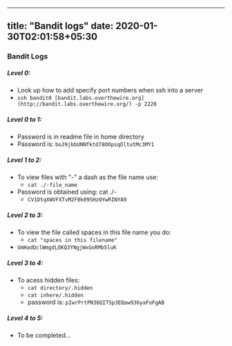 
---
title: "Bandit logs"
date: 2020-01-30T02:01:58+05:30
---

### Bandit Logs

##### Level 0:

- Look up how to add specify port numbers when ssh into a server
- `ssh bandit0 [bandit.labs.overthewire.org](http://bandit.labs.overthewire.org/) -p 2220`

##### Level 0 to 1:

- Password is in readme file in home directory
- Password is: `boJ9jbbUNNfktd78OOpsqOltutMc3MY1`

##### Level 1 to 2:

- To view files with "-" a dash as the file name use:
    - `cat ./-file_name`
- Password  is  obtained using: cat ./-
    - `CV1DtqXWVFXTvM2F0k09SHz0YwRINYA9`

##### Level 2 to 3:

- To view the file called spaces in this file name you do:
    - `cat "spaces in this filename"`
- `UmHadQclWmgdLOKQ3YNgjWxGoRMb5luK`

##### Level 3 to 4:

- To acess hidden files:
    - `cat directory/.hidden`
    - `cat inhere/.hidden`
    - password is: `pIwrPrtPN36QITSp3EQaw936yaFoFgAB`

##### Level 4 to 5:

- To be completed...
